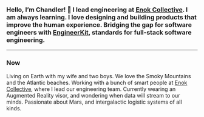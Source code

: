 ### Hello, I’m Chandler! 👋 I lead engineering at [Enok Collective](https://enok.co). I am always learning. I love designing and building products that improve the human experience. Bridging the gap for software engineers with [EngineerKit](https://engineerkit.com), standards for full-stack software engineering.

----

### Now

Living on Earth with my wife and two boys. We love the Smoky Mountains and the Atlantic beaches. Working with a bunch of smart people at [Enok Collective](https://enok.co), where I lead our engineering team. Currently wearing an Augmented Reality visor, and wondering when data will stream to our minds. Passionate about Mars, and intergalactic logistic systems of all kinds.
